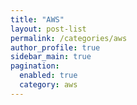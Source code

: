 ```yaml
---
title: "AWS"
layout: post-list
permalink: /categories/aws
author_profile: true
sidebar_main: true
pagination: 
  enabled: true
  category: aws
---
```


